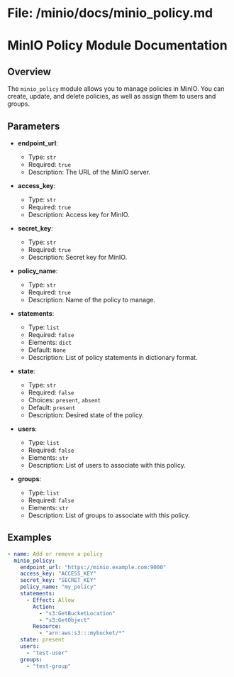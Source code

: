 # File: /minio/docs/minio_policy.md

# MinIO Policy Module Documentation

## Overview

The `minio_policy` module allows you to manage policies in MinIO. You can create, update, and delete policies, as well as assign them to users and groups.

## Parameters

- **endpoint_url**:
  - Type: `str`
  - Required: `true`
  - Description: The URL of the MinIO server.

- **access_key**:
  - Type: `str`
  - Required: `true`
  - Description: Access key for MinIO.

- **secret_key**:
  - Type: `str`
  - Required: `true`
  - Description: Secret key for MinIO.

- **policy_name**:
  - Type: `str`
  - Required: `true`
  - Description: Name of the policy to manage.

- **statements**:
  - Type: `list`
  - Required: `false`
  - Elements: `dict`
  - Default: `None`
  - Description: List of policy statements in dictionary format.

- **state**:
  - Type: `str`
  - Required: `false`
  - Choices: `present`, `absent`
  - Default: `present`
  - Description: Desired state of the policy.

- **users**:
  - Type: `list`
  - Required: `false`
  - Elements: `str`
  - Description: List of users to associate with this policy.

- **groups**:
  - Type: `list`
  - Required: `false`
  - Elements: `str`
  - Description: List of groups to associate with this policy.

## Examples

```yaml
- name: Add or remove a policy
  minio_policy:
    endpoint_url: "https://minio.example.com:9000"
    access_key: "ACCESS_KEY"
    secret_key: "SECRET_KEY"
    policy_name: "my_policy"
    statements:
      - Effect: Allow
        Action:
          - "s3:GetBucketLocation"
          - "s3:GetObject"
        Resource:
          - "arn:aws:s3:::mybucket/*"
    state: present
    users:
      - "test-user"
    groups:
      - "test-group"
```